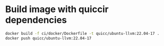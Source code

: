# Build image with quiccir dependencies

```bash
docker build -f ci/docker/Dockerfile -t quicc/ubuntu-llvm:22.04-17 .
docker push quicc/ubuntu-llvm:22.04-17
```

